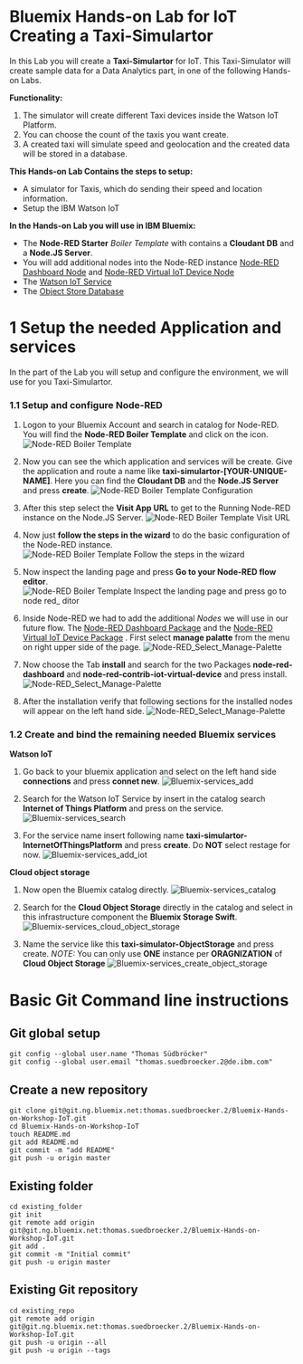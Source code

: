 # Bluemix Hands-on Lab for IoT Creating a Taxi-Simulartor

In this Lab you will create a **Taxi-Simulartor** for IoT. This Taxi-Simulator will create sample data for a Data Analytics part, in one of the following Hands-on Labs.

**Functionality:**

1. The simulator will create different Taxi devices inside the Watson IoT Platform.
2. You can choose the count of the taxis you want create.
3. A created taxi will simulate speed and geolocation and the created data will be stored in a database.

**This Hands-on Lab Contains the steps to setup:**

* A simulator for Taxis, which do sending their speed and location information.
* Setup the IBM Watson IoT

**In the Hands-on Lab  you will use in IBM Bluemix:**

* The **Node-RED Starter** _Boiler Template_ with contains a **Cloudant DB** and a **Node.JS Server**.
* You will add additional nodes into the Node-RED instance [Node-RED Dashboard Node](https://flows.nodered.org/node/node-red-dashboard) and [Node-RED Virtual IoT Device Node](https://www.npmjs.com/package/node-red-contrib-iot-virtual-device)
* The [Watson IoT Service](https://console.bluemix.net/catalog/services/internet-of-things-platform?env_id=ibm%3Ayp%3Aus-south)
* The [Object Store Database](https://console.bluemix.net/catalog/services/Object-Storage?env_id=ibm%3Ayp%3Aus-south)

# 1 Setup the needed Application and services

In the part of the Lab you will setup and configure the environment, we will use for you Taxi-Simulartor.

### 1.1 Setup and configure Node-RED

1. Logon to your Bluemix Account and search in catalog for Node-RED. You will find the **Node-RED Boiler Template** and click on the icon.
![Node-RED Boiler Template](images/01_Node-RED_Starter.jpg)

2. Now you can see the which application and services will be create. Give the application and route a name like **taxi-simulartor-[YOUR-UNIQUE-NAME]**. Here you can find the **Cloudant DB** and the **Node.JS Server** and press **create**.
![Node-RED Boiler Template Configuration](images/02_Node-RED_Starter_Setup.jpg)

3. After this step select the **Visit App URL** to get to the Running Node-RED instance on the Node.JS Server.
![Node-RED Boiler Template Visit URL](images/03_Node-RED_Starter-visit-URL.jpg)

4. Now just **follow the steps in the wizard** to do the basic configuration of the Node-RED instance.
![Node-RED Boiler Template Follow the steps in the wizard](images/04_Node-RED_Follow_the_Steps_in_the_wizard.jpg)

5. Now inspect the landing page and press **Go to your Node-RED flow editor**.
![Node-RED Boiler Template Inspect the landing page and press go to node red_ ditor](images/05_Node-RED_Inspect_the_landing_page_and_press_go_to_node_red_editor.jpg)

6. Inside Node-RED we had to add the additional _Nodes_ we will use in our future flow. The [Node-RED Dashboard Package](https://flows.nodered.org/node/node-red-dashboard) and the [Node-RED Virtual IoT Device Package](https://www.npmjs.com/package/node-red-contrib-iot-virtual-device) . First select **manage palatte** from the menu on right upper side of the page.
![Node-RED_Select_Manage-Palette](images/06_Node-RED_Select_Manage-Palette.jpg)

7. Now choose the Tab **install** and search for the two Packages **node-red-dashboard** and **node-red-contrib-iot-virtual-device** and press install.
![Node-RED_Select_Manage-Palette](images/07_Node-RED_Install_nodes.jpg)

8. After the installation verify that following sections for the installed nodes will appear on the left hand side.
![Node-RED_Select_Manage-Palette](images/08_Node-RED_List_of_installed_nodes.jpg)

### 1.2 Create and bind the remaining needed Bluemix services

**Watson IoT**

1. Go back to your bluemix application and select on the left hand side **connections** and press **connet new**.
![Bluemix-services_add](images/01_Bluemix_services_add.jpg)

2. Search for the Watson IoT Service by insert in the catalog search **Internet of Things Platform** and press on the service.
![Bluemix-services_search](images/02_Bluemix_services_search.jpg)

3. For the service name insert following name **taxi-simulartor-InternetOfThingsPlatform** and press **create**. Do **NOT** select restage for now.
![Bluemix-services_add_iot](images/02_Bluemix_services_add_iot.jpg)

**Cloud object storage**

1. Now open the Bluemix catalog directly.
![Bluemix-services_catalog](images/04_Bluemix_services_catalog.jpg)

2. Search for the **Cloud Object Storage** directly in the catalog and select in this infrastructure component the **Bluemix Storage Swift**.
![Bluemix-services_cloud_object_storage](images/05_Bluemix-services_cloud_object_storage.jpg)

3. Name the service like this **taxi-simulator-ObjectStorage** and press create. _NOTE:_ You can only use **ONE** instance per **ORAGNIZATION** of **Cloud Object Storage**
![Bluemix-services_create_object_storage](images/06_Bluemix-services_create_object_storage.jpg)



# Basic Git Command line instructions

## Git global setup

```
git config --global user.name "Thomas Südbröcker"
git config --global user.email "thomas.suedbroecker.2@de.ibm.com"
```
## Create a new repository

```
git clone git@git.ng.bluemix.net:thomas.suedbroecker.2/Bluemix-Hands-on-Workshop-IoT.git
cd Bluemix-Hands-on-Workshop-IoT
touch README.md
git add README.md
git commit -m "add README"
git push -u origin master
```

## Existing folder

```
cd existing_folder
git init
git remote add origin git@git.ng.bluemix.net:thomas.suedbroecker.2/Bluemix-Hands-on-Workshop-IoT.git
git add .
git commit -m "Initial commit"
git push -u origin master
```

## Existing Git repository

```
cd existing_repo
git remote add origin git@git.ng.bluemix.net:thomas.suedbroecker.2/Bluemix-Hands-on-Workshop-IoT.git
git push -u origin --all
git push -u origin --tags
```
